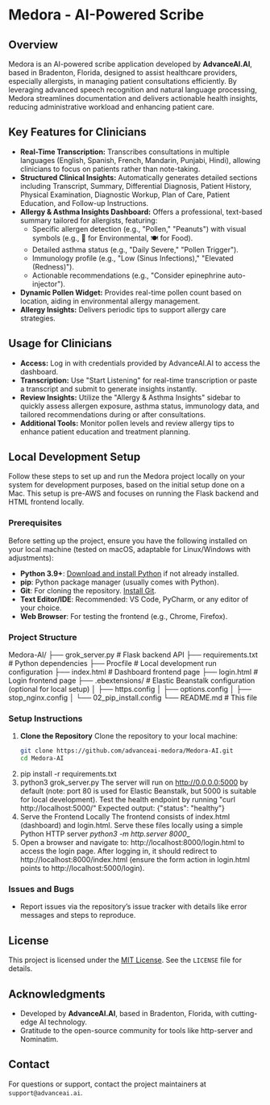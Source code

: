 # Medora - AI-Powered Scribe

## Overview

Medora is an AI-powered scribe application developed by **AdvanceAI.AI**, based in Bradenton, Florida, designed to assist healthcare providers, especially allergists, in managing patient consultations efficiently. By leveraging advanced speech recognition and natural language processing, Medora streamlines documentation and delivers actionable health insights, reducing administrative workload and enhancing patient care.

## Key Features for Clinicians

- **Real-Time Transcription:** Transcribes consultations in multiple languages (English, Spanish, French, Mandarin, Punjabi, Hindi), allowing clinicians to focus on patients rather than note-taking.
- **Structured Clinical Insights:** Automatically generates detailed sections including Transcript, Summary, Differential Diagnosis, Patient History, Physical Examination, Diagnostic Workup, Plan of Care, Patient Education, and Follow-up Instructions.
- **Allergy & Asthma Insights Dashboard:** Offers a professional, text-based summary tailored for allergists, featuring:
  - Specific allergen detection (e.g., "Pollen," "Peanuts") with visual symbols (e.g., 🌳 for Environmental, 🍽️ for Food).
  - Detailed asthma status (e.g., "Daily Severe," "Pollen Trigger").
  - Immunology profile (e.g., "Low (Sinus Infections)," "Elevated (Redness)").
  - Actionable recommendations (e.g., "Consider epinephrine auto-injector").
- **Dynamic Pollen Widget:** Provides real-time pollen count based on location, aiding in environmental allergy management.
- **Allergy Insights:** Delivers periodic tips to support allergy care strategies.

## Usage for Clinicians

- **Access:** Log in with credentials provided by AdvanceAI.AI to access the dashboard.
- **Transcription:** Use "Start Listening" for real-time transcription or paste a transcript and submit to generate insights instantly.
- **Review Insights:** Utilize the "Allergy & Asthma Insights" sidebar to quickly assess allergen exposure, asthma status, immunology data, and tailored recommendations during or after consultations.
- **Additional Tools:** Monitor pollen levels and review allergy tips to enhance patient education and treatment planning.

## Local Development Setup

Follow these steps to set up and run the Medora project locally on your system for development purposes, based on the initial setup done on a Mac. This setup is pre-AWS and focuses on running the Flask backend and HTML frontend locally.

### Prerequisites

Before setting up the project, ensure you have the following installed on your local machine (tested on macOS, adaptable for Linux/Windows with adjustments):

- **Python 3.9+**: [Download and install Python](https://www.python.org/downloads/) if not already installed.
- **pip**: Python package manager (usually comes with Python).
- **Git**: For cloning the repository. [Install Git](https://git-scm.com/book/en/v2/Getting-Started-Installing-Git).
- **Text Editor/IDE**: Recommended: VS Code, PyCharm, or any editor of your choice.
- **Web Browser**: For testing the frontend (e.g., Chrome, Firefox).

### Project Structure
Medora-AI/
├── grok_server.py         # Flask backend API
├── requirements.txt       # Python dependencies
├── Procfile              # Local development run configuration
├── index.html            # Dashboard frontend page
├── login.html            # Login frontend page
├── .ebextensions/        # Elastic Beanstalk configuration (optional for local setup)
│   ├── https.config
│   ├── options.config
│   ├── stop_nginx.config
│   └── 02_pip_install.config
└── README.md             # This file


### Setup Instructions

1. **Clone the Repository**
   Clone the repository to your local machine:
   ```bash
   git clone https://github.com/advanceai-medora/Medora-AI.git
   cd Medora-AI
2. pip install -r requirements.txt
3. python3 grok_server.py
   The server will run on http://0.0.0.0:5000 by default (note: port 80 is used for Elastic Beanstalk, but 5000 is suitable for local development).
   Test the health endpoint by running "curl http://localhost:5000/"
   Expected output: {"status": "healthy"}
5. Serve the Frontend Locally The frontend consists of index.html (dashboard) and login.html. Serve these files locally using a simple Python HTTP server
   _python3 -m http.server 8000__
6. Open a browser and navigate to:
http://localhost:8000/login.html to access the login page.
After logging in, it should redirect to http://localhost:8000/index.html (ensure the form action in login.html points to http://localhost:5000/login).
   

### Issues and Bugs
- Report issues via the repository’s issue tracker with details like error messages and steps to reproduce.

## License
This project is licensed under the [MIT License](LICENSE). See the `LICENSE` file for details.

## Acknowledgments
- Developed by **AdvanceAI.AI**, based in Bradenton, Florida, with cutting-edge AI technology.
- Gratitude to the open-source community for tools like http-server and Nominatim.

## Contact
For questions or support, contact the project maintainers at `support@advanceai.ai`.
